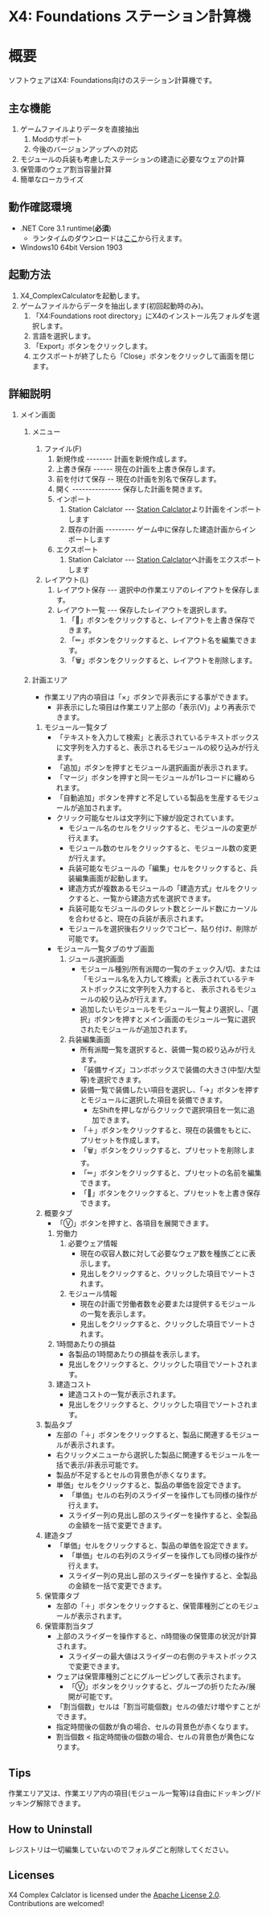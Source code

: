 # X4: Foundations ステーション計算機

# 概要
ソフトウェアはX4: Foundations向けのステーション計算機です。

## 主な機能
1. ゲームファイルよりデータを直接抽出
    1. Modのサポート
    1. 今後のバージョンアップへの対応
1. モジュールの兵装も考慮したステーションの建造に必要なウェアの計算
1. 保管庫のウェア割当容量計算
1. 簡単なローカライズ


## 動作確認環境
- .NET Core 3.1 runtime(**必須**)
    - ランタイムのダウンロードは[ここ](https://dotnet.microsoft.com/download/dotnet-core/current/runtime)から行えます。
- Windows10 64bit Version 1903


## 起動方法
1. X4_ComplexCalculatorを起動します。
1. ゲームファイルからデータを抽出します(初回起動時のみ)。
    1. 「X4:Foundations root directory」にX4のインストール先フォルダを選択します。
    1. 言語を選択します。
    1. 「Export」ボタンをクリックします。
    1. エクスポートが終了したら「Close」ボタンをクリックして画面を閉じます。

## 詳細説明
1. メイン画面
    1. メニュー
        1. ファイル(F)
            1. 新規作成 -------- 計画を新規作成します。
            1. 上書き保存 ------ 現在の計画を上書き保存します。
            1. 前を付けて保存 -- 現在の計画を別名で保存します。
            1. 開く --------------- 保存した計画を開きます。
            1. インポート
                1. Station Calclator --- [Station Calclator](http://www.x4-game.com/#/station-calculator)より計画をインポートします
                1. 既存の計画 --------- ゲーム中に保存した建造計画からインポートします
            1. エクスポート
                1. Station Calclator --- [Station Calclator](http://www.x4-game.com/#/station-calculator)へ計画をエクスポートします
        1. レイアウト(L)
            1. レイアウト保存 --- 選択中の作業エリアのレイアウトを保存します。
            1. レイアウト一覧 --- 保存したレイアウトを選択します。
                1. 「💾」ボタンをクリックすると、レイアウトを上書き保存できます。
                1. 「✏」ボタンをクリックすると、レイアウト名を編集できます。
                1. 「🗑」ボタンをクリックすると、レイアウトを削除します。

    1. 計画エリア
        - 作業エリア内の項目は「×」ボタンで非表示にする事ができます。
            - 非表示にした項目は作業エリア上部の「表示(V)」より再表示できます。
        1. モジュール一覧タブ
            - 「テキストを入力して検索」と表示されているテキストボックスに文字列を入力すると、表示されるモジュールの絞り込みが行えます。
            - 「追加」ボタンを押すとモジュール選択画面が表示されます。
            - 「マージ」ボタンを押すと同一モジュールが1レコードに纏められます。
            - 「自動追加」ボタンを押すと不足している製品を生産するモジュールが追加されます。
            - クリック可能なセルは文字列に下線が設定されています。
                - モジュール名のセルをクリックすると、モジュールの変更が行えます。
                - モジュール数のセルをクリックすると、モジュール数の変更が行えます。
                - 兵装可能なモジュールの「編集」セルをクリックすると、兵装編集画面が起動します。
                - 建造方式が複数あるモジュールの「建造方式」セルをクリックすると、一覧から建造方式を選択できます。
                - 兵装可能なモジュールのタレット数とシールド数にカーソルを合わせると、現在の兵装が表示されます。
                - モジュールを選択後右クリックでコピー、貼り付け、削除が可能です。
            - モジュール一覧タブのサブ画面
                1. ジュール選択画面
                    - モジュール種別/所有派閥の一覧のチェック入/切、または「モジュール名を入力して検索」と表示されているテキストボックスに文字列を入力すると、 表示されるモジュールの絞り込みが行えます。
                    - 追加したいモジュールをモジュール一覧より選択し、「選択」ボタンを押すとメイン画面のモジュール一覧に選択されたモジュールが追加されます。
                1. 兵装編集画面
                    - 所有派閥一覧を選択すると、装備一覧の絞り込みが行えます。
                    - 「装備サイズ」コンボボックスで装備の大きさ(中型/大型等)を選択できます。
                    - 装備一覧で装備したい項目を選択し、「→」ボタンを押すとモジュールに選択した項目を装備できます。
                        - 左Shiftを押しながらクリックで選択項目を一気に追加できます。
                    - 「＋」ボタンをクリックすると、現在の装備をもとに、プリセットを作成します。
                    - 「🗑」ボタンをクリックすると、プリセットを削除します。
                    - 「✏」ボタンをクリックすると、プリセットの名前を編集できます。
                    - 「💾」ボタンをクリックすると、プリセットを上書き保存できます。
        1. 概要タブ
            - 「Ⓥ」ボタンを押すと、各項目を展開できます。
            1. 労働力
                1. 必要ウェア情報
                    - 現在の収容人数に対して必要なウェア数を種族ごとに表示します。
                    - 見出しをクリックすると、クリックした項目でソートされます。
                1. モジュール情報
                    - 現在の計画で労働者数を必要または提供するモジュールの一覧を表示します。
                    - 見出しをクリックすると、クリックした項目でソートされます。
            1. 1時間あたりの損益
                - 各製品の1時間あたりの損益を表示します。
                - 見出しをクリックすると、クリックした項目でソートされます。
            1. 建造コスト
                - 建造コストの一覧が表示されます。
                - 見出しをクリックすると、クリックした項目でソートされます。
        1. 製品タブ
            - 左部の「＋」ボタンをクリックすると、製品に関連するモジュールが表示されます。
            - 右クリックメニューから選択した製品に関連するモジュールを一括で表示/非表示可能です。
            - 製品が不足するとセルの背景色が赤くなります。
            - 単価」セルをクリックすると、製品の単価を設定できます。
                - 「単価」セルの右列のスライダーを操作しても同様の操作が行えます。
                - スライダー列の見出し部のスライダーを操作すると、全製品の金額を一括で変更できます。
        1. 建造タブ
            - 「単価」セルをクリックすると、製品の単価を設定できます。
                - 「単価」セルの右列のスライダーを操作しても同様の操作が行えます。
                - スライダー列の見出し部のスライダーを操作すると、全製品の金額を一括で変更できます。
        1. 保管庫タブ
            - 左部の「＋」ボタンをクリックすると、保管庫種別ごとのモジュールが表示されます。
        1. 保管庫割当タブ
            - 上部のスライダーを操作すると、n時間後の保管庫の状況が計算されます。
                - スライダーの最大値はスライダーの右側のテキストボックスで変更できます。
            - ウェアは保管庫種別ごとにグルーピングして表示されます。
                - 「Ⓥ」ボタンをクリックすると、グループの折りたたみ/展開が可能です。
            - 「割当個数」セルは「割当可能個数」セルの値だけ増やすことができます。
            - 指定時間後の個数が負の場合、セルの背景色が赤くなります。
            - 割当個数 < 指定時間後の個数の場合、セルの背景色が黄色になります。

## Tips
作業エリア又は、作業エリア内の項目(モジュール一覧等)は自由にドッキング/ドッキング解除できます。


## How to Uninstall
レジストリは一切編集していないのでフォルダごと削除してください。

## Licenses
X4 Complex Calclator is licensed under the [Apache License 2.0](https://github.com/Ocelot1210/X4_ComplexCalculator/blob/master/LICENSE). Contributions are welcomed!